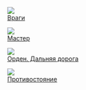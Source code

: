 ![](/books/sf_history/Дмитрий%20Шидловский/Враги.jpg)  
[Враги](/books/sf_history/Дмитрий%20Шидловский/Враги)

![](/books/sf_history/Дмитрий%20Шидловский/Мастер.jpg)  
[Мастер](/books/sf_history/Дмитрий%20Шидловский/Мастер)

![](/books/sf_history/Дмитрий%20Шидловский/Орден.%20Дальняя%20дорога.jpg)  
[Орден. Дальняя дорога](/books/sf_history/Дмитрий%20Шидловский/Орден.%20Дальняя%20дорога)

![](/books/sf_history/Дмитрий%20Шидловский/Противостояние.jpg)  
[Противостояние](/books/sf_history/Дмитрий%20Шидловский/Противостояние)
